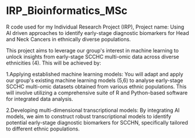 # IRP_Bioinformatics_MSc
R code used for my Individual Research Project (IRP), Project name: Using AI driven approaches to identify early-stage diagnostic biomarkers for Head and Neck Cancers in ethnically diverse populations.

This project aims to leverage our group's interest in machine learning to unlock insights from early-stage
SCCHC multi-omic data across diverse ethnicities (4). This will be achieved by:

1.Applying established machine learning models: You will adapt and apply our group's existing machine
learning models (5,6) to analyse early-stage SCCHC multi-omic datasets obtained from various ethnic
populations. This will involve utilizing a comprehensive suite of R and Python-based software for integrated
data analysis.

2.Developing multi-dimensional transcriptional models: By integrating AI models, we aim to construct
robust transcriptional models to identify potential early-stage diagnostic biomarkers for SCCHN, specifically
tailored to different ethnic populations.
